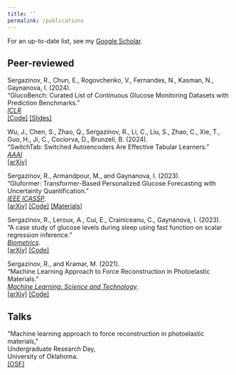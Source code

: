 ```yaml
---
title: ''
permalink: /publications
---
```


For an up-to-date list, see my [Google Scholar](https://scholar.google.com/citations?user=OhV6QOkAAAAJ&hl=en).

## Peer-reviewed

Sergazinov, R., Chun, E., Rogovchenko, V., Fernandes, N., Kasman, N., Gaynanova, I. (2024).  
“GlucoBench: Curated List of Continuous Glucose Monitoring Datasets with Prediction Benchmarks.”  
[*ICLR*](https://openreview.net/forum?id=cUSNs8nGaV)  
[\[Code\]](https://github.com/IrinaStatsLab/GlucoBench) [\[Slides\]](https://recorder-v3.slideslive.com/?share=90864&s=7a66f9dd-db31-4277-865d-ac790a1ff30e)

Wu, J., Chen, S., Zhao, Q., Sergazinov, R., Li, C., Liu, S., Zhao, C., Xie, T., Guo, H., Ji, C., Cociorva, D., Brunzell, B. (2024).  
“SwitchTab: Switched Autoencoders Are Effective Tabular Learners.”  
[*AAAI*](https://aaai.org/wp-content/uploads/2024/01/AAAI_Main-Track_2024-01-04.pdf)  
[\[arXiv\]](https://arxiv.org/abs/2401.02013) 

Sergazinov, R., Armandpour, M., and Gaynanova, I. (2023).  
“Gluformer: Transformer-Based Personalized Glucose Forecasting with Uncertainty Quantification.”  
[*IEEE ICASSP*](https://ieeexplore.ieee.org/document/10096419).  
[\[arXiv\]](https://arxiv.org/abs/2209.04526) [\[Code\]](https://github.com/mrsergazinov/gluformer) [\[Materials\]](https://sigport.org/documents/gluformer-transformer-based-personalized-glucose-forecasting-uncertainty-quantification-0)

Sergazinov, R., Leroux, A., Cui, E., Crainiceanu, C., Gaynanova, I. (2023).  
“A case study of glucose levels during sleep using fast function on scalar regression
inference.”  
[*Biometrics*](https://pubmed.ncbi.nlm.nih.gov/37189239/).  
[\[arXiv\]](https://arxiv.org/abs/2205.08439) [\[Code\]](https://github.com/IrinaStatsLab/cgm-sleep-inference)

Sergazinov, R., and Kramar, M. (2021).  
“Machine Learning Approach to Force Reconstruction in Photoelastic Materials.”  
[*Machine Learning: Science and Technology*](https://doi.org/10.1088/2632-2153/ac29d5).  
[\[arXiv\]](https://arxiv.org/abs/2010.01163) [\[Code\]](https://github.com/mrsergazinov/particle-force-cnn) 

## Talks

"Machine learning approach to force reconstruction in photoelastic materials,"  
Undergraduate Research Day,  
University of Oklahoma.  
[\[OSF\]](https://osf.io/5epzm/)
